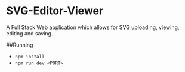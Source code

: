 # SVG-Editor-Viewer
A Full Stack Web application which allows for SVG uploading, viewing, editing and saving.

##Running
- `npm install`
- `npm run dev <PORT>`
